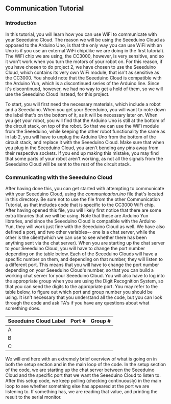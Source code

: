 Communication Tutorial
---

### Introduction
In this tutorial, you will learn how you can use WiFi to communicate with your Seeeduino Cloud. The reason we will be using the Seeeduino Cloud as opposed to the Arduino Uno, is that the only way you can use WiFi with an Uno is if you use an external WiFi chip(like we are doing in the first tutorial). The WiFi chip we are using, the CC3000, however, is very sensitive, and so it won't work when you turn the motors of your robot on. For this reason, if you have chosen to do project 2, we have chosen to use the Seeeduino Cloud, which contains its very own WiFi module, that isn't as sensitive as the CC3000. You should note that the Seeeduino Cloud is compatible with the Arduino Yun, which is a discontinued series of the Arduino line. Since it's discontinued, however, we had no way to get a hold of them, so we will use the Seeeduino Cloud instead, for this project.

To start, you will first need the necessary materials, which include a robot and a Seeeduino. When you get your Seeeduino, you will want to note down the label that's on the bottom of it, as it will be necessary later on. When you get your robot, you will find that the Arduino Uno is still at the bottom of the circuit stack, on top of the robot. So that we can use the WiFi module from the Seeeduino, while keeping the other robot functionality the same as in lab 2, you will have to unplug the Arduino Uno from the bottom of the circuit stack, and replace it with the Seeeduino Cloud. Make sure that when you plug in the Seeeduino Cloud, you aren't bending any pins away from their respective sockets. If you end up making this mistake, you may find that some parts of your robot aren't working, as not all the signals from the Seeeduino Cloud will be sent to the rest of the circuit stack. 

### Communicating with the Seeeduino Cloud
After having done this, you can get started with attempting to communicate with your Seeeduino Cloud, using the *communication.ino* file that's located in this directory. Be sure not to use the file from the other Communication Tutorial, as that includes code that is specific to the CC3000 WiFi chip. After having opened this file, you will likely first notice that there are some extra libraries that we will be using. Note that these are Arduino Yun libraries, and since the Seeeduino Cloud is compatible with the Arduino Yun, they will work just fine with the Seeeduino Cloud as well. We have also defined a port, and two other variables-- one is a chat server, while the other is the client(which we can use to see whether there has been anything sent via the chat server). When you are starting up the chat server to your Seeeduino Cloud, you will have to change the port number depending on the table below. Each of the Seeeduino Clouds will have a specific number on them, and depending on that number, they will listen to a different port. This means that you will have to change the port number depending on your Seeeduino Cloud's number, so that you can build a working chat server for your Seeeduino Cloud. You will also have to log into the appropriate group when you are using the Digit Recognition System, so that you can send the digits to the appropriate port. You may refer to the table below, to figure out which port and group number you should be using. It isn't necessary that you understand all the code, but you can look through the code and ask TA's if you have any questions about what something does. 

|Seeeduino Cloud Label | Port # | Group # |
|----------------------|--------|---------|
|A                     |        |         |
|B                     |        |         |
|C                     |        |         |

We will end here with an extremely brief overview of what is going on in both the setup section and in the main loop of the code. In the setup section of the code, we are starting up the chat server between the Seeeduino Cloud and the specific port that we want the Seeeduino Cloud to listen to. After this setup code, we keep polling (checking continuously) in the main loop to see whether something else has appeared at the port we are listening to. If something has, we are reading that value, and printing the result to the serial monitor.
